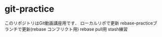 # git-practice
このリポジトリはGit動画講座用です．
ローカルリポで更新
rebase-practiceブランチで更新(rebase コンフリクト用)
rebase pull用
stash練習
